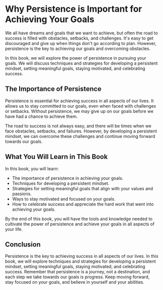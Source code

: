 Why Persistence is Important for Achieving Your Goals
==============================================================================

We all have dreams and goals that we want to achieve, but often the road to success is filled with obstacles, setbacks, and challenges. It's easy to get discouraged and give up when things don't go according to plan. However, persistence is the key to achieving our goals and overcoming obstacles.

In this book, we will explore the power of persistence in pursuing your goals. We will discuss techniques and strategies for developing a persistent mindset, setting meaningful goals, staying motivated, and celebrating success.

The Importance of Persistence
-----------------------------

Persistence is essential for achieving success in all aspects of our lives. It allows us to stay committed to our goals, even when faced with challenges or setbacks. Without persistence, we may give up on our goals before we have had a chance to achieve them.

The road to success is not always easy, and there will be times when we face obstacles, setbacks, and failures. However, by developing a persistent mindset, we can overcome these challenges and continue moving forward towards our goals.

What You Will Learn in This Book
--------------------------------

In this book, you will learn:

* The importance of persistence in achieving your goals.
* Techniques for developing a persistent mindset.
* Strategies for setting meaningful goals that align with your values and passions.
* Ways to stay motivated and focused on your goals.
* How to celebrate success and appreciate the hard work that went into achieving your goals.

By the end of this book, you will have the tools and knowledge needed to cultivate the power of persistence and achieve your goals in all aspects of your life.

Conclusion
----------

Persistence is the key to achieving success in all aspects of our lives. In this book, we will explore techniques and strategies for developing a persistent mindset, setting meaningful goals, staying motivated, and celebrating success. Remember that persistence is a journey, not a destination, and each step we take towards our goals is progress. Keep moving forward, stay focused on your goals, and believe in yourself and your abilities.


